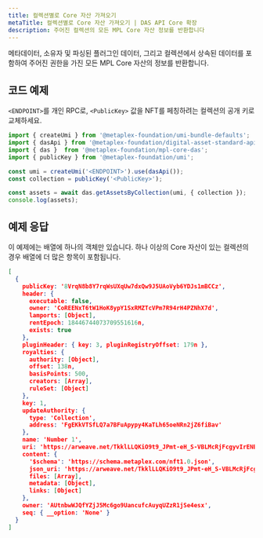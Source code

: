 ```yaml
---
title: 컬렉션별로 Core 자산 가져오기
metaTitle: 컬렉션별로 Core 자산 가져오기 | DAS API Core 확장
description: 주어진 컬렉션의 모든 MPL Core 자산 정보를 반환합니다
---
```


메타데이터, 소유자 및 파싱된 플러그인 데이터, 그리고 컬렉션에서 상속된 데이터를 포함하여 주어진 권한을 가진 모든 MPL Core 자산의 정보를 반환합니다.

## 코드 예제

`<ENDPOINT>`를 개인 RPC로, `<PublicKey>` 값을 NFT를 페칭하려는 컬렉션의 공개 키로 교체하세요.

```js
import { createUmi } from '@metaplex-foundation/umi-bundle-defaults';
import { dasApi } from '@metaplex-foundation/digital-asset-standard-api';
import { das }  from '@metaplex-foundation/mpl-core-das';
import { publicKey } from '@metaplex-foundation/umi';

const umi = createUmi('<ENDPOINT>').use(dasApi());
const collection = publicKey('<PublicKey>');

const assets = await das.getAssetsByCollection(umi, { collection });
console.log(assets);
```


## 예제 응답
이 예제에는 배열에 하나의 객체만 있습니다. 하나 이상의 Core 자산이 있는 컬렉션의 경우 배열에 더 많은 항목이 포함됩니다.

```json
[
  {
    publicKey: '8VrqN8b8Y7rqWsUXqUw7dxQw9J5UAoVyb6YDJs1mBCCz',
    header: {
      executable: false,
      owner: 'CoREENxT6tW1HoK8ypY1SxRMZTcVPm7R94rH4PZNhX7d',
      lamports: [Object],
      rentEpoch: 18446744073709551616n,
      exists: true
    },
    pluginHeader: { key: 3, pluginRegistryOffset: 179n },
    royalties: {
      authority: [Object],
      offset: 138n,
      basisPoints: 500,
      creators: [Array],
      ruleSet: [Object]
    },
    key: 1,
    updateAuthority: {
      type: 'Collection',
      address: 'FgEKkVTSfLQ7a7BFuApypy4KaTLh65oeNRn2jZ6fiBav'
    },
    name: 'Number 1',
    uri: 'https://arweave.net/TkklLLQKiO9t9_JPmt-eH_S-VBLMcRjFcgyvIrENBzA',
    content: {
      '$schema': 'https://schema.metaplex.com/nft1.0.json',
      json_uri: 'https://arweave.net/TkklLLQKiO9t9_JPmt-eH_S-VBLMcRjFcgyvIrENBzA',
      files: [Array],
      metadata: [Object],
      links: [Object]
    },
    owner: 'AUtnbwWJQfYZjJ5Mc6go9UancufcAuyqUZzR1jSe4esx',
    seq: { __option: 'None' }
  }
]
```
